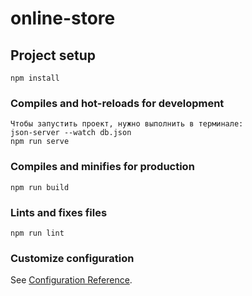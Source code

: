 # online-store

## Project setup

```
npm install
```

### Compiles and hot-reloads for development

```
Чтобы запустить проект, нужно выполнить в терминале:
json-server --watch db.json
npm run serve
```

### Compiles and minifies for production

```
npm run build
```

### Lints and fixes files

```
npm run lint
```

### Customize configuration

See [Configuration Reference](https://cli.vuejs.org/config/).
